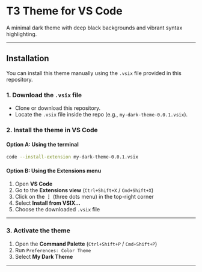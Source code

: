 # T3 Theme for VS Code

A minimal dark theme with deep black backgrounds and vibrant syntax highlighting.

---

## Installation

You can install this theme manually using the `.vsix` file provided in this repository.

### 1. Download the `.vsix` file
- Clone or download this repository.
- Locate the `.vsix` file inside the repo (e.g., `my-dark-theme-0.0.1.vsix`).

### 2. Install the theme in VS Code

#### Option A: Using the terminal
```bash
code --install-extension my-dark-theme-0.0.1.vsix
```

#### Option B: Using the Extensions menu
1. Open **VS Code**  
2. Go to the **Extensions view** (`Ctrl+Shift+X` / `Cmd+Shift+X`)  
3. Click on the **⋮** (three dots menu) in the top-right corner  
4. Select **Install from VSIX...**  
5. Choose the downloaded `.vsix` file  

---

### 3. Activate the theme
1. Open the **Command Palette** (`Ctrl+Shift+P` / `Cmd+Shift+P`)  
2. Run `Preferences: Color Theme`  
3. Select **My Dark Theme**  

---

